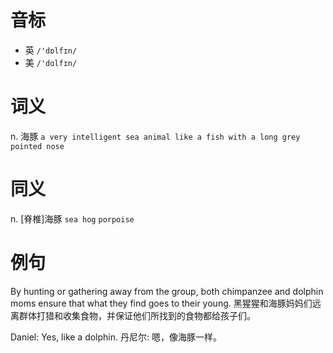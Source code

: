 # 音标

- 英 `/'dɒlfɪn/`
- 美 `/'dɑlfɪn/`

# 词义

n. 海豚
`a very intelligent sea animal like a fish with a long grey pointed nose`

# 同义

n. [脊椎]海豚
`sea hog` `porpoise`

# 例句

By hunting or gathering away from the group, both chimpanzee and dolphin moms ensure that what they find goes to their young.
黑猩猩和海豚妈妈们远离群体打猎和收集食物，并保证他们所找到的食物都给孩子们。

Daniel: Yes, like a dolphin.
丹尼尔: 嗯，像海豚一样。


